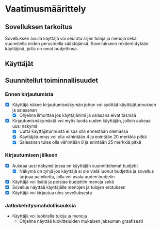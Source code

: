 # Vaatimusmäärittely

## Sovelluksen tarkoitus

Sovelluksen avulla käyttäjä voi seurata arjen tuloja ja menoja sekä suunnitella niiden perusteella säästöjänsä. Sovellukseen rekiteröidytään käyttäjinä, joilla on omat budjettinsa. 

## Käyttäjät



## Suunnitellut toiminnallisuudet

### Ennen kirjautumista

- [x] Käyttäjä näkee kirjautumisnäkymän johon voi syöttää käyttäjätunnuksen ja salasanan 
  - [x] Ohjelma ilmoittaa jos käyttäjänimi ja salasana eivät täsmää
- [x] Kirjautumisnäkymästä voi myös luoda uuden käyttäjän, jolloin aukeaa uusi näkymä 
  - [x] Uutta käyttäjätunnusta ei saa olla ennestään olemassa
  - [x] Käyttäjätunnus voi olla vähintään 4 ja enintään 20 merkkiä pitkä 
  - [x] Salasanan tulee olla vähintään 8 ja enintään 25 merkkiä pitkä 

### Kirjautumisen jälkeen

- [x] Aukeaa uusi näkymä jossa on käyttäjän suunnittelemat budjetit 
  - [x] Näkymä on tyhjä jos käyttäjä ei ole vielä luonut budjettia ja sovellus tarjoaa painiketta, jolla voi avata uuden budjetin 
- [x] Käyttäjä voi lisätä ja poistaa budjettiin menoja sekä  
- [x] Sovellus näyttää käyttäjälle menojen ja tulojen erotuksen
- [x] Käyttäjä voi kirjautua ulos sovelluksesta

### Jatkokehitysmahdollisuuksia

- Käyttäjä voi luokitella tuloja ja menoja
  - Ohjelma näyttää luokitteluiden mukaisen jakauman graafisesti
